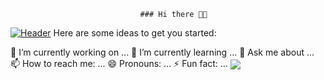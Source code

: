                                  ### Hi there 👋🏽


[![Header](https://raw.githubusercontent.com/Cleverttech/blob/main/readme_header.png "Header")](http://cleverttech.com/)
Here are some ideas to get you started:

🔭 I’m currently working on ...
🌱 I’m currently learning ...
💬 Ask me about ...
📫 How to reach me: ...
😄 Pronouns: ...
⚡ Fun fact: ...
<img align="center" src="https://github-readme-stats.vercel.app/api/top-langs/?Cleverttech=Cleverttech&theme=<THEME_NAME>" />

